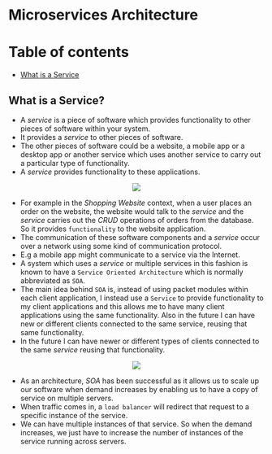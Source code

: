 # Microservices Architecture

Table of contents
=================

<!--ts-->
   * [What is a Service](#what-is-a-service)
<!--te-->

## What is a Service?

* A _service_ is a piece of software which provides functionality to other pieces of software
within your system.
* It provides a _service_ to other pieces of software.
* The other pieces of software could be a website, a mobile app or a desktop app or another 
service which uses another service to carry out a particular type of functionality.
* A _service_ provides functionality to these applications.

<p align="center">
    <img src="https://user-images.githubusercontent.com/29547780/42199133-a38c5420-7e84-11e8-8d29-e365622d89c4.png">
</p>

* For example in the _Shopping Website_ context, when a user places an order on the website,
the website would talk to the _service_ and the _service_ carries out the _CRUD_ operations 
of orders from the database. So it provides `functionality` to the website application.
* The communication of these software components and a _service_ occur over a network using
some kind of communication protocol.
* E.g a mobile app might communicate to a service via the Internet.
* A system which uses a _service_ or multiple services in this fashion is known to have a 
`Service Oriented Architecture` which is normally abbreviated as `SOA`.
* The main idea behind `SOA` is, instead of using packet modules within each client application,
I instead use a `Service` to provide functionality to my client applications and this allows
me to have many client applications using the same functionality. Also in the future I can have
new or different clients connected to the same service, reusing that same functionality.
* In the future I can have newer or different types of clients connected to the same _service_
reusing that functionality.

<p align="center">
    <img src="https://user-images.githubusercontent.com/29547780/42292847-7a439a98-7fcd-11e8-902e-5f5c3749f3a1.png">
</p>

* As an architecture, _SOA_ has been successful as it allows us to scale up our software when
demand increases by enabling us to have a copy of service on multiple servers.
* When traffic comes in, a `load balancer` will redirect that request to a specific instance
of the service.
* We can have multiple instances of that service. So when the demand increases, we just have
to increase the number of instances of the service running across servers.